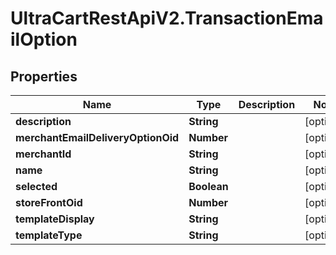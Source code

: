 # UltraCartRestApiV2.TransactionEmailOption

## Properties

Name | Type | Description | Notes
------------ | ------------- | ------------- | -------------
**description** | **String** |  | [optional] 
**merchantEmailDeliveryOptionOid** | **Number** |  | [optional] 
**merchantId** | **String** |  | [optional] 
**name** | **String** |  | [optional] 
**selected** | **Boolean** |  | [optional] 
**storeFrontOid** | **Number** |  | [optional] 
**templateDisplay** | **String** |  | [optional] 
**templateType** | **String** |  | [optional] 


